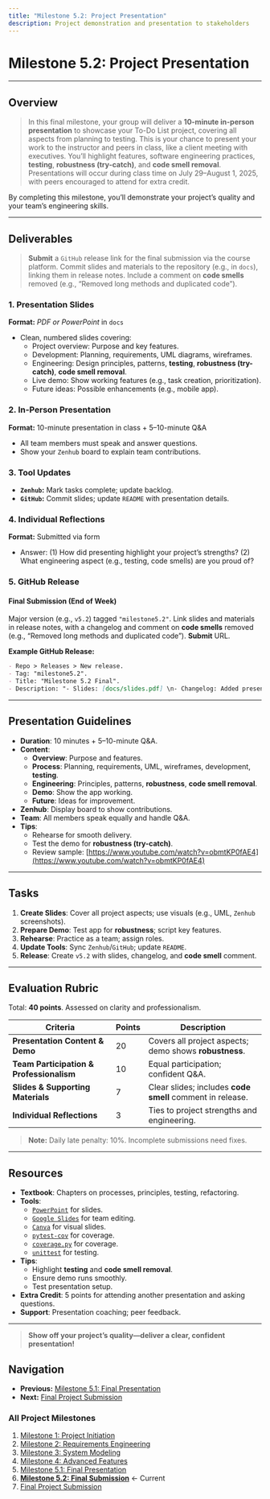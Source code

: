 ```yaml
---
title: "Milestone 5.2: Project Presentation"
description: Project demonstration and presentation to stakeholders
---
```


# Milestone 5.2: Project Presentation

---

## Overview

> In this final milestone, your group will deliver a **10-minute in-person presentation** to showcase your To-Do List project, covering all aspects from planning to testing. This is your chance to present your work to the instructor and peers in class, like a client meeting with executives. You’ll highlight features, software engineering practices, **testing**, **robustness (try-catch)**, and **code smell removal**. Presentations will occur during class time on July 29–August 1, 2025, with peers encouraged to attend for extra credit.

By completing this milestone, you’ll demonstrate your project’s quality and your team’s engineering skills.

---

## Deliverables

> **Submit** a `GitHub` release link for the final submission via the course platform. Commit slides and materials to the repository (e.g., in `docs`), linking them in release notes. Include a comment on **code smells** removed (e.g., “Removed long methods and duplicated code”).

### 1. **Presentation Slides**
**Format:** *PDF or PowerPoint* in `docs`  

- Clean, numbered slides covering:
  - Project overview: Purpose and key features.
  - Development: Planning, requirements, UML diagrams, wireframes.
  - Engineering: Design principles, patterns, **testing**, **robustness (try-catch)**, **code smell removal**.
  - Live demo: Show working features (e.g., task creation, prioritization).
  - Future ideas: Possible enhancements (e.g., mobile app).

### 2. **In-Person Presentation**
**Format:** 10-minute presentation in class + 5–10-minute Q&A  

- All team members must speak and answer questions.
- Show your `Zenhub` board to explain team contributions.

### 3. **Tool Updates**
- **`Zenhub`:** Mark tasks complete; update backlog.
- **`GitHub`:** Commit slides; update `README` with presentation details.

### 4. **Individual Reflections**
**Format:** Submitted via form  

- Answer: (1) How did presenting highlight your project’s strengths? (2) What engineering aspect (e.g., testing, code smells) are you proud of?

### 5. **GitHub Release**

#### Final Submission (End of Week)
Major version (e.g., `v5.2`) tagged `"milestone5.2"`. Link slides and materials in release notes, with a changelog and comment on **code smells** removed (e.g., “Removed long methods and duplicated code”). **Submit** URL.

**Example GitHub Release:**  
```markdown
- Repo > Releases > New release.
- Tag: "milestone5.2".
- Title: "Milestone 5.2 Final".
- Description: "- Slides: [docs/slides.pdf] \n- Changelog: Added presentation materials. \n- Code Smells Removed: Long methods, duplicated code."
```

---

## Presentation Guidelines

- **Duration**: 10 minutes + 5–10-minute Q&A.
- **Content**:
  - **Overview**: Purpose and features.
  - **Process**: Planning, requirements, UML, wireframes, development, **testing**.
  - **Engineering**: Principles, patterns, **robustness**, **code smell removal**.
  - **Demo**: Show the app working.
  - **Future**: Ideas for improvement.
- **Zenhub**: Display board to show contributions.
- **Team**: All members speak equally and handle Q&A.
- **Tips**:
  - Rehearse for smooth delivery.
  - Test the demo for **robustness (try-catch)**.
  - Review sample: [https://www.youtube.com/watch?v=obmtKP0fAE4](https://www.youtube.com/watch?v=obmtKP0fAE4)

---

## Tasks

1. **Create Slides**: Cover all project aspects; use visuals (e.g., UML, `Zenhub` screenshots).
2. **Prepare Demo**: Test app for **robustness**; script key features.
3. **Rehearse**: Practice as a team; assign roles.
4. **Update Tools**: Sync `Zenhub`/`GitHub`; update `README`.
5. **Release**: Create `v5.2` with slides, changelog, and **code smell** comment.

---

## Evaluation Rubric

Total: **40 points**. Assessed on clarity and professionalism.

| **Criteria**                       | **Points** | **Description**                                                                 |
|------------------------------------|------------|---------------------------------------------------------------------------------|
| **Presentation Content & Demo**    | 20         | Covers all project aspects; demo shows **robustness**.                           |
| **Team Participation & Professionalism** | 10    | Equal participation; confident Q&A.                                             |
| **Slides & Supporting Materials**  | 7          | Clear slides; includes **code smell** comment in release.                        |
| **Individual Reflections**         | 3          | Ties to project strengths and engineering.                                      |

> **Note:** Daily late penalty: 10%. Incomplete submissions need fixes.

---

## Resources

- **Textbook**: Chapters on processes, principles, testing, refactoring.
- **Tools**:
  - [`PowerPoint`](https://support.microsoft.com/en-us/powerpoint) for slides.
  - [`Google Slides`](https://www.google.com/slides/about/) for team editing.
  - [`Canva`](https://www.canva.com/) for visual slides.
  - [`pytest-cov`](https://pytest-cov.readthedocs.io/en/latest/) for coverage.
  - [`coverage.py`](https://coverage.readthedocs.io/en/latest/) for coverage.
  - [`unittest`](https://docs.python.org/3/library/unittest.html) for testing.
- **Tips**:
  - Highlight **testing** and **code smell removal**.
  - Ensure demo runs smoothly.
  - Test presentation setup.
- **Extra Credit**: 5 points for attending another presentation and asking questions.
- **Support**: Presentation coaching; peer feedback.

---

> **Show off your project’s quality—deliver a clear, confident presentation!**

## Navigation

- **Previous:** [Milestone 5.1: Final Presentation](milestone-5-1)
- **Next:** [Final Project Submission](final-submission)

### All Project Milestones
1. [Milestone 1: Project Initiation](milestone-1)
2. [Milestone 2: Requirements Engineering](milestone-2)
3. [Milestone 3: System Modeling](milestone-3)
4. [Milestone 4: Advanced Features](milestone-4)
5. [Milestone 5.1: Final Presentation](milestone-5-1)
6. **[Milestone 5.2: Final Submission](milestone-5-2)** ← Current
7. [Final Project Submission](final-submission)
